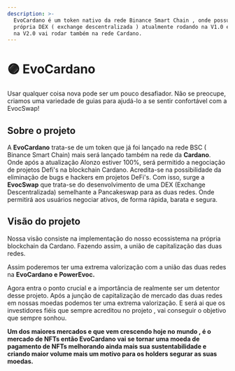 ```yaml
---
description: >-
  EvoCardano é um token nativo da rede Binance Smart Chain , onde possui sua
  própria DEX ( exchange descentralizada ) atualmente rodando na V1.0 em breve 
  na V2.0 vai rodar também na rede Cardano.
---
```


# 🟣 EvoCardano

Usar qualquer coisa nova pode ser um pouco desafiador. Não se preocupe, criamos uma variedade de guias para ajudá-lo a se sentir confortável com a EvocSwap!

## Sobre o projeto

A **EvoCardano**  trata-se de um token que já foi lançado na rede BSC ( Binance Smart Chain) mais será lançado também na rede da **Cardano**. Onde após a atualização Alonzo estiver 100%, será permitido a negociação de projetos Defi's na blockchain Cardano. Acredita-se na possibilidade da eliminação de bugs e hackers em projetos DeFi's. Com isso, surge a **EvocSwap** que trata-se do desenvolvimento de uma DEX (Exchange Descentralizada) semelhante a Pancakeswap para as duas redes. Onde permitirá aos usuários negociar ativos,  de forma rápida, barata e segura.

## Visão do projeto

Nossa visão consiste na implementação do nosso ecossistema  na própria blockchain da Cardano. Fazendo assim,  a união de capitalização das duas redes.

Assim poderemos ter uma extrema valorização com a união das duas redes na **EvoCardano e PowerEvoc.**

Agora entra o ponto crucial e a importância de realmente ser um detentor desse projeto. Após a junção de capitalização de mercado das duas redes em nossas moedas podemos ter uma extrema valorização. E será ai que os investidores fiéis que sempre acreditou no projeto , vai conseguir o objetivo que sempre sonhou.

**Um dos maiores mercados e que vem crescendo hoje no mundo , é o mercado de NFTs então EvoCardano vai se tornar uma moeda de pagamento de NFTs melhorando ainda mais sua sustentabilidade e criando maior volume  mais um motivo para os holders segurar as suas moedas.**

